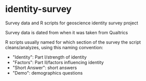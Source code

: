 # identity-survey
Survey data and R scripts for geoscience identity survey project

Survey data is dated from when it was taken from Qualtrics

R scripts usually named for which section of the survey the script cleans/analyzes, using this naming convention:
  - "Identity": Part I/strength of identity
  - "Factors": Part II/factors influencing identity
  - "Short Answer": short answers
  - "Demo": demographics questions

